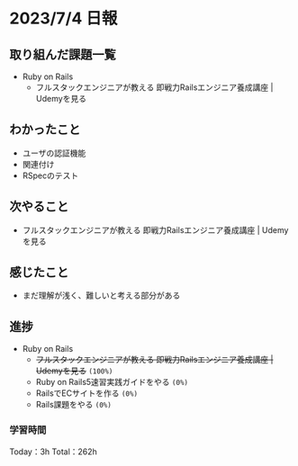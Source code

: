 # 2023/7/4 日報

## 取り組んだ課題一覧
- Ruby on Rails
    - フルスタックエンジニアが教える 即戦力Railsエンジニア養成講座 | Udemyを見る

## わかったこと
- ユーザの認証機能
- 関連付け
- RSpecのテスト

## 次やること
- フルスタックエンジニアが教える 即戦力Railsエンジニア養成講座 | Udemyを見る

## 感じたこと
- まだ理解が浅く、難しいと考える部分がある

## 進捗
- Ruby on Rails
    - ~~フルスタックエンジニアが教える 即戦力Railsエンジニア養成講座 | Udemyを見る~~ ``(100%)``
    - Ruby on Rails5速習実践ガイドをやる ``(0%)``
    - RailsでECサイトを作る ``(0%)``
    - Rails課題をやる ``(0%)``

### 学習時間
Today：3h Total：262h
